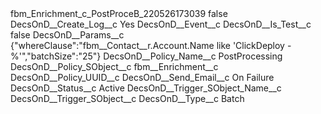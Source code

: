 <?xml version="1.0" encoding="UTF-8"?>
<CustomMetadata xmlns="http://soap.sforce.com/2006/04/metadata" xmlns:xsi="http://www.w3.org/2001/XMLSchema-instance" xmlns:xsd="http://www.w3.org/2001/XMLSchema">
    <label>fbm_Enrichment_c_PostProceB_220526173039</label>
    <protected>false</protected>
    <values>
        <field>DecsOnD__Create_Log__c</field>
        <value xsi:type="xsd:string">Yes</value>
    </values>
    <values>
        <field>DecsOnD__Event__c</field>
        <value xsi:nil="true"/>
    </values>
    <values>
        <field>DecsOnD__Is_Test__c</field>
        <value xsi:type="xsd:boolean">false</value>
    </values>
    <values>
        <field>DecsOnD__Params__c</field>
        <value xsi:type="xsd:string">{&quot;whereClause&quot;:&quot;fbm__Contact__r.Account.Name like &apos;ClickDeploy - %&apos;&quot;,&quot;batchSize&quot;:&quot;25&quot;}</value>
    </values>
    <values>
        <field>DecsOnD__Policy_Name__c</field>
        <value xsi:type="xsd:string">PostProcessing</value>
    </values>
    <values>
        <field>DecsOnD__Policy_SObject__c</field>
        <value xsi:type="xsd:string">fbm__Enrichment__c</value>
    </values>
    <values>
        <field>DecsOnD__Policy_UUID__c</field>
        <value xsi:nil="true"/>
    </values>
    <values>
        <field>DecsOnD__Send_Email__c</field>
        <value xsi:type="xsd:string">On Failure</value>
    </values>
    <values>
        <field>DecsOnD__Status__c</field>
        <value xsi:type="xsd:string">Active</value>
    </values>
    <values>
        <field>DecsOnD__Trigger_SObject_Name__c</field>
        <value xsi:nil="true"/>
    </values>
    <values>
        <field>DecsOnD__Trigger_SObject__c</field>
        <value xsi:nil="true"/>
    </values>
    <values>
        <field>DecsOnD__Type__c</field>
        <value xsi:type="xsd:string">Batch</value>
    </values>
</CustomMetadata>
